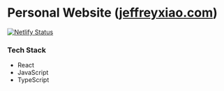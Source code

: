 # Personal Website ([jeffreyxiao.com](https://jeffreyxiao.com))

[![Netlify Status](https://api.netlify.com/api/v1/badges/e17a0241-daeb-473d-9a3b-53f8d61623ca/deploy-status)](https://app.netlify.com/sites/determined-joliot-93d656/deploys)

### Tech Stack

- React
- JavaScript
- TypeScript
